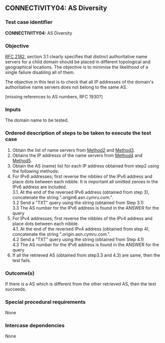 ## CONNECTIVITY04: AS Diversity

### Test case identifier

**CONNECTIVITY04:** AS Diversity

### Objective

[RFC 2182](http://tools.ietf.org/html/rfc2182), section 3.1
clearly specifies that distinct authoritative name servers for a child
domain should be placed in different topological and geographical locations.
The objective is to minimise the likelihood of a single failure disabling
all of them. 

The objective in this test is to check that all IP addresses of the domain's
authoritative name servers does not belong to the same AS.

[missing references to AS numbers, RFC 1930?]

### Inputs

The domain name to be tested.

### Ordered description of steps to be taken to execute the test case

1. Obtain the list of name servers from [Method2](../Methods.md) and
   [Method3](../Methods.md).
2. Obtains the IP addresss of the name servers from [Method4](../Methods.md)
   and [Method5](../Methods.md).
3. Obtain the AS (name) list for each IP address obtained from step2 using
   the following methods:
3. For IPv6 addresses; first reverse the nibbles of the IPv6 address and 
   place dots between each nibble. It is important all omitted zeroes in the 
   IPv6 address are included. <br />
3.1. At the end of the reversed IPv6 address (obtained from step 3), concatenate
     the string ".origin6.asn.cymru.com.". <br/>
3.2 Send a "TXT" query using the string (obtained from Step 3.1) <br/>
3.3 The AS number for the IPv6 address is found in the ANSWER for the query 
4. For IPv4 addresses; first reverse the nibbles of the IPv4 address and 
   place dots between each nibble. <br/>
4.1. At the end of the reversed IPv4 address (obtained from step 4), concatenate 
     the string ".origin.asn.cymru.com.". <br/> 
4.2 Send a "TXT" query using the string (obtained from Step 4.1) <br/>
4.3 The AS number for the IPv6 address is found in the ANSWER for the query 
5. If all the retrieved AS (obtained from step3.3 and 4.3) are same, then the test
   fails.

### Outcome(s)

If there is a AS which is different from the other retrieved AS, then the
test succeeds.

### Special procedural requirements

None

### Intercase dependencies

None

